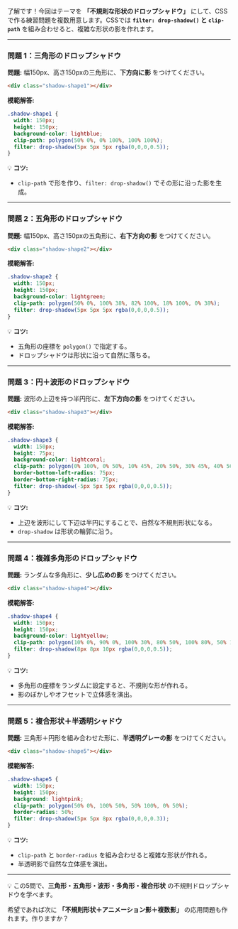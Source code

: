 了解です！今回はテーマを **「不規則な形状のドロップシャドウ」** にして、CSSで作る練習問題を複数用意します。CSSでは **`filter: drop-shadow()` と `clip-path`** を組み合わせると、複雑な形状の影を作れます。

---

### 問題 1：三角形のドロップシャドウ

**問題:**
幅150px、高さ150pxの三角形に、**下方向に影** をつけてください。

```html
<div class="shadow-shape1"></div>
```

**模範解答:**

```css
.shadow-shape1 {
  width: 150px;
  height: 150px;
  background-color: lightblue;
  clip-path: polygon(50% 0%, 0% 100%, 100% 100%);
  filter: drop-shadow(5px 5px 5px rgba(0,0,0,0.5));
}
```

💡 **コツ:**

* `clip-path` で形を作り、`filter: drop-shadow()` でその形に沿った影を生成。

---

### 問題 2：五角形のドロップシャドウ

**問題:**
幅150px、高さ150pxの五角形に、**右下方向の影** をつけてください。

```html
<div class="shadow-shape2"></div>
```

**模範解答:**

```css
.shadow-shape2 {
  width: 150px;
  height: 150px;
  background-color: lightgreen;
  clip-path: polygon(50% 0%, 100% 38%, 82% 100%, 18% 100%, 0% 38%);
  filter: drop-shadow(5px 5px 5px rgba(0,0,0,0.5));
}
```

💡 **コツ:**

* 五角形の座標を `polygon()` で指定する。
* ドロップシャドウは形状に沿って自然に落ちる。

---

### 問題 3：円＋波形のドロップシャドウ

**問題:**
波形の上辺を持つ半円形に、**左下方向の影** をつけてください。

```html
<div class="shadow-shape3"></div>
```

**模範解答:**

```css
.shadow-shape3 {
  width: 150px;
  height: 75px;
  background-color: lightcoral;
  clip-path: polygon(0% 100%, 0% 50%, 10% 45%, 20% 50%, 30% 45%, 40% 50%, 50% 45%, 60% 50%, 70% 45%, 80% 50%, 90% 45%, 100% 50%, 100% 100%);
  border-bottom-left-radius: 75px;
  border-bottom-right-radius: 75px;
  filter: drop-shadow(-5px 5px 5px rgba(0,0,0,0.5));
}
```

💡 **コツ:**

* 上辺を波形にして下辺は半円にすることで、自然な不規則形状になる。
* `drop-shadow` は形状の輪郭に沿う。

---

### 問題 4：複雑多角形のドロップシャドウ

**問題:**
ランダムな多角形に、**少し広めの影** をつけてください。

```html
<div class="shadow-shape4"></div>
```

**模範解答:**

```css
.shadow-shape4 {
  width: 150px;
  height: 150px;
  background-color: lightyellow;
  clip-path: polygon(10% 0%, 90% 0%, 100% 30%, 80% 50%, 100% 80%, 50% 100%, 0% 80%, 20% 50%, 0% 30%);
  filter: drop-shadow(8px 8px 10px rgba(0,0,0,0.5));
}
```

💡 **コツ:**

* 多角形の座標をランダムに設定すると、不規則な形が作れる。
* 影のぼかしやオフセットで立体感を演出。

---

### 問題 5：複合形状＋半透明シャドウ

**問題:**
三角形＋円形を組み合わせた形に、**半透明グレーの影** をつけてください。

```html
<div class="shadow-shape5"></div>
```

**模範解答:**

```css
.shadow-shape5 {
  width: 150px;
  height: 150px;
  background: lightpink;
  clip-path: polygon(50% 0%, 100% 50%, 50% 100%, 0% 50%);
  border-radius: 50%;
  filter: drop-shadow(5px 5px 8px rgba(0,0,0,0.3));
}
```

💡 **コツ:**

* `clip-path` と `border-radius` を組み合わせると複雑な形状が作れる。
* 半透明影で自然な立体感を演出。

---

💡 この5問で、**三角形・五角形・波形・多角形・複合形状** の不規則ドロップシャドウを学べます。

希望であれば次に **「不規則形状＋アニメーション影＋複数影」** の応用問題も作れます。作りますか？
